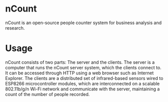 # nCount
nCount is an open-source people counter system for business analysis and research.

# Usage
nCount consists of two parts: The server and the clients.
The server is a computer that runs the nCount server system, which the clients connect to. It can be accessed through HTTP using a web browser such as Internet Explorer.
The clients are a distributed set of infrared-based sensors wired to ESP8266 microcontroller modules, which are interconnected on a scalable 802.11b/g/n Wi-Fi network and communicate with the server, maintaining a count of the number of people recorded.
